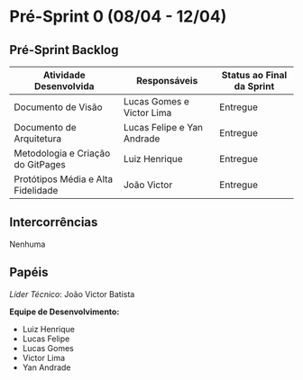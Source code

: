 # Pré-Sprint 0 (08/04 - 12/04)

## Pré-Sprint Backlog

| Atividade Desenvolvida | Responsáveis     | Status ao Final da Sprint
| --------- | --------------------------------- |---------------------- |
| Documento de Visão | Lucas Gomes e Victor Lima | Entregue
| Documento de Arquitetura | Lucas Felipe e Yan Andrade | Entregue
| Metodologia e Criação do GitPages | Luiz Henrique | Entregue
| Protótipos Média e Alta Fidelidade | João Victor | Entregue

## Intercorrências
<!-- Área reservada ao líder técnico -->

Nenhuma


## Papéis

*Líder Técnico*: João Victor Batista

**Equipe de Desenvolvimento:**
- Luiz Henrique
- Lucas Felipe
- Lucas Gomes
- Victor Lima
- Yan Andrade
